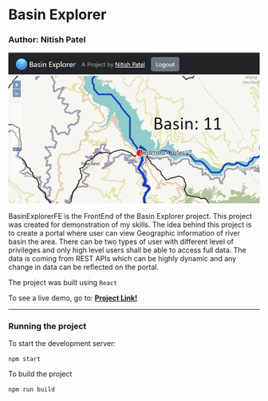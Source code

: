 # Basin Explorer
### Author: Nitish Patel

![Project Image](https://github.com/nitish8090/BasinExplorer-BE/blob/master/preview.png?raw=true)

BasinExplorerFE is the FrontEnd of the Basin Explorer project. This project was created for demonstration of my skills. The idea behind this project is to create a portal where user can view Geographic information of river basin the area. There can be two types of user with different level of privileges and only high level users shall be able to access full data. The data is coming from REST APIs which can be highly dynamic and any change in data can be reflected on the portal.

The project was built using `React`

To see a live demo, go to:
**[Project Link!](https://www.nitishpatel.in/preview/basinexplorer)**

<hr>

### Running the project
To start the development server:
```
npm start
```

To build the project
```
npm run build
```

